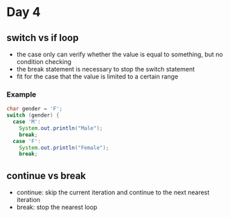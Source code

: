 # Day 4

## switch vs if loop

- the case only can verify whether the value is equal to something, but no condition checking
- the break statement is necessary to stop the switch statement
- fit for the case that the value is limited to a certain range

### Example

```java
char gender = 'F';
switch (gender) {
  case 'M':
    System.out.println("Male");
    break;
  case 'F':
    System.out.println("Female");
    break;
```

## continue vs break

- continue: skip the current iteration and continue to the next nearest iteration
- break: stop the nearest loop
